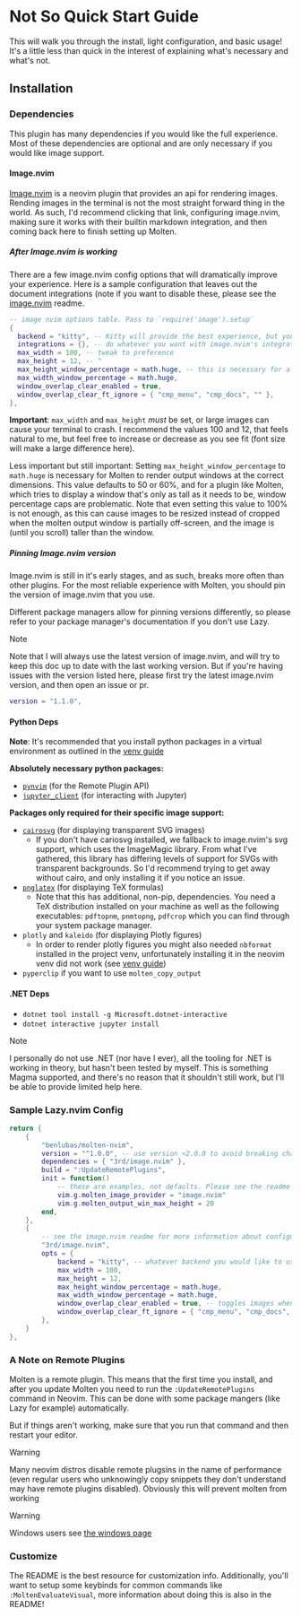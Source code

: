 # Not So Quick Start Guide

This will walk you through the install, light configuration, and basic usage! It's a little less
than quick in the interest of explaining what's necessary and what's not.

## Installation

### Dependencies

This plugin has many dependencies if you would like the full experience. Most of these dependencies
are optional and are only necessary if you would like image support.

#### Image.nvim

[Image.nvim](https://github.com/3rd/image.nvim) is a neovim plugin that provides an api for
rendering images. Rending images in the terminal is not the most straight forward thing in the
world. As such, I'd recommend clicking that link, configuring image.nvim, making sure it works
with their builtin markdown integration, and then coming back here to finish setting up Molten.

##### After Image.nvim is working

There are a few image.nvim config options that will dramatically improve your experience. Here is
a sample configuration that leaves out the document integrations (note if you want to disable these,
please see the [image.nvim](https://github.com/3rd/image.nvim) readme.

```lua
-- image nvim options table. Pass to `require('image').setup`
{
  backend = "kitty", -- Kitty will provide the best experience, but you need a compatible terminal
  integrations = {}, -- do whatever you want with image.nvim's integrations
  max_width = 100, -- tweak to preference
  max_height = 12, -- ^
  max_height_window_percentage = math.huge, -- this is necessary for a good experience
  max_width_window_percentage = math.huge,
  window_overlap_clear_enabled = true,
  window_overlap_clear_ft_ignore = { "cmp_menu", "cmp_docs", "" },
},
```

**Important**: `max_width` and `max_height` _must_ be set, or large images can cause your terminal
to crash. I recommend the values 100 and 12, that feels natural to me, but feel free to increase or
decrease as you see fit (font size will make a large difference here).

Less important but still important: Setting `max_height_window_percentage` to `math.huge` is
necessary for Molten to render output windows at the correct dimensions. This value defaults to
50 or 60%, and for a plugin like Molten, which tries to display a window that's only as tall as it
needs to be, window percentage caps are problematic. Note that even setting this value to 100% is not
enough, as this can cause images to be resized instead of cropped when the molten output window is
partially off-screen, and the image is (until you scroll) taller than the window.


##### Pinning Image.nvim version

Image.nvim is still in it's early stages, and as such, breaks more often than other plugins. For the
most reliable experience with Molten, you should pin the version of image.nvim that you use.

Different package managers allow for pinning versions differently, so please refer to your package
manager's documentation if you don't use Lazy.

> [!NOTE]
> Note that I will always use the latest version of image.nvim, and will try to keep this doc up to
> date with the last working version. But if you're having issues with the version listed here,
> please first try the latest image.nvim version, and then open an issue or pr.

```lua
version = "1.1.0",
```

#### Python Deps

**Note**: It's recommended that you install python packages in a virtual environment as outlined in
the [venv guide](./Virtual-Environments.md)

**Absolutely necessary python packages:**
- [`pynvim`](https://github.com/neovim/pynvim) (for the Remote Plugin API)
- [`jupyter_client`](https://github.com/jupyter/jupyter_client) (for interacting with Jupyter)

**Packages only required for their specific image support:**
- [`cairosvg`](https://cairosvg.org/) (for displaying transparent SVG images)
    - If you don't have cariosvg installed, we fallback to image.nvim's svg support, which uses the
    ImageMagic library. From what I've gathered, this library has differing levels of support for
    SVGs with transparent backgrounds. So I'd recommend trying to get away without cairo, and only
    installing it if you notice an issue.
- [`pnglatex`](https://pypi.org/project/pnglatex/) (for displaying TeX formulas)
    - Note that this has additional, non-pip, dependencies. You need a TeX distribution installed on
    your machine as well as the following executables: `pdftopnm`, `pnmtopng`, `pdfcrop` which you
    can find through your system package manager.
- `plotly` and `kaleido` (for displaying Plotly figures)
    - In order to render plotly figures you might also needed `nbformat` installed in the project
    venv, unfortunately installing it in the neovim venv did not work (see [venv
    guide](./Virtual-Environments.md))
- `pyperclip` if you want to use `molten_copy_output`

#### .NET Deps
- `dotnet tool install -g Microsoft.dotnet-interactive`
- `dotnet interactive jupyter install`

> [!NOTE]
> I personally do not use .NET (nor have I ever), all the tooling for .NET is working in theory, but
> hasn't been tested by myself. This is something Magma supported, and there's no reason that it
> shouldn't still work, but I'll be able to provide limited help here.

### Sample Lazy.nvim Config

```lua
return {
    {
        "benlubas/molten-nvim",
        version = "^1.0.0", -- use version <2.0.0 to avoid breaking changes
        dependencies = { "3rd/image.nvim" },
        build = ":UpdateRemotePlugins",
        init = function()
            -- these are examples, not defaults. Please see the readme
            vim.g.molten_image_provider = "image.nvim"
            vim.g.molten_output_win_max_height = 20
        end,
    },
    {
        -- see the image.nvim readme for more information about configuring this plugin
        "3rd/image.nvim",
        opts = {
            backend = "kitty", -- whatever backend you would like to use
            max_width = 100,
            max_height = 12,
            max_height_window_percentage = math.huge,
            max_width_window_percentage = math.huge,
            window_overlap_clear_enabled = true, -- toggles images when windows are overlapped
            window_overlap_clear_ft_ignore = { "cmp_menu", "cmp_docs", "" },
        },
    }
},
```

### A Note on Remote Plugins

Molten is a remote plugin. This means that the first time you install, and after you update Molten
you need to run the `:UpdateRemotePlugins` command in Neovim. This can be done with some package
mangers (like Lazy for example) automatically.

But if things aren't working, make sure that you run that command and then restart your editor.

> [!WARNING]
> Many neovim distros disable remote plugsins in the name of performance (even regular users who
> unknowingly copy snippets they don't understand may have remote plugins disabled). Obviously this
> will prevent molten from working 


> [!WARNING]
> Windows users see [the windows page](./Windows.md)

### Customize

The README is the best resource for customization info. Additionally, you'll want to setup some
keybinds for common commands like `:MoltenEvaluateVisual`, more information about doing this is also
in the README!
